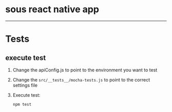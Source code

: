 # sous react native app
---

# Tests

## execute test

1. Change the apiConfig.js to point to the environment you want to test

2. Change the `src/__tests__/mocha-tests.js` to point to the correct settings file

3. Execute test:

      `npm test`
